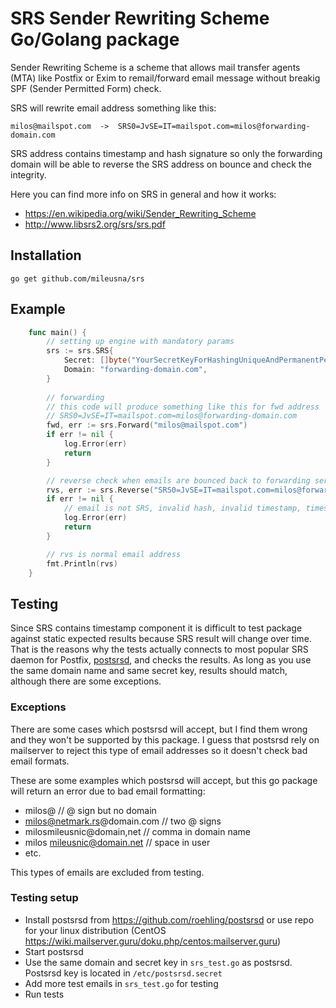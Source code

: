 # SRS Sender Rewriting Scheme Go/Golang package

Sender Rewriting Scheme is a scheme that allows mail transfer agents (MTA) like Postfix or Exim to remail/forward email message without breakig SPF (Sender Permitted Form) check.

SRS will rewrite email address something like this:

```
milos@mailspot.com  ->  SRS0=JvSE=IT=mailspot.com=milos@forwarding-domain.com
```

SRS address contains timestamp and hash signature so only the forwarding domain will be able to reverse the SRS address on bounce and check the integrity.

Here you can find more info on SRS in general and how it works:

- https://en.wikipedia.org/wiki/Sender_Rewriting_Scheme
- http://www.libsrs2.org/srs/srs.pdf


## Installation <a id="installation"></a>
```
go get github.com/mileusna/srs
```

## Example<a id="example"></a>

```go
    func main() {
        // setting up engine with mandatory params
        srs := srs.SRS{
            Secret: []byte("YourSecretKeyForHashingUniqueAndPermanentPerServer"), 
            Domain: "forwarding-domain.com",
        }
        
        // forwarding
        // this code will produce something like this for fwd address
        // SRS0=JvSE=IT=mailspot.com=milos@forwarding-domain.com        
        fwd, err := srs.Forward("milos@mailspot.com")
        if err != nil {
            log.Error(err)
            return
        }

        // reverse check when emails are bounced back to forwarding server
        rvs, err := srs.Reverse("SRS0=JvSE=IT=mailspot.com=milos@forwarding-domain.com")
        if err != nil {
            // email is not SRS, invalid hash, invalid timestamp, timestamp out of date, etc..
            log.Error(err)
            return
        }

        // rvs is normal email address
        fmt.Println(rvs)
    }
```

## Testing

Since SRS contains timestamp component it is difficult to test package against static expected results because SRS result will change over time.
That is the reasons why the tests actually connects to most popular SRS daemon for Postfix, [postsrsd](https://github.com/roehling/postsrsd), and checks the results. As long as you use the same domain name and same secret key, results should match, although there are some exceptions.

### Exceptions

There are some cases which postsrsd will accept, but I find them wrong and they won't be supported by this package.
I guess that postsrsd rely on mailserver to reject this type of email addresses so it doesn't check bad email formats. 

These are some examples which postsrsd will accept, but this go package will return an error due to bad email formatting:

- milos@ // @ sign but no domain
- milos@netmark.rs@domain.com    // two @ signs
- milosmileusnic@domain,net     // comma in domain name
- milos mileusnic@domain.net    // space in user
- etc.

This types of emails are excluded from testing.

### Testing setup
- Install postsrsd from https://github.com/roehling/postsrsd or use repo
for your linux distribution (CentOS https://wiki.mailserver.guru/doku.php/centos:mailserver.guru)
- Start postsrsd
- Use the same domain and secret key in `srs_test.go` as postsrsd. Postsrsd key is located in
`/etc/postsrsd.secret`
- Add more test emails in `srs_test.go` for testing
- Run tests


